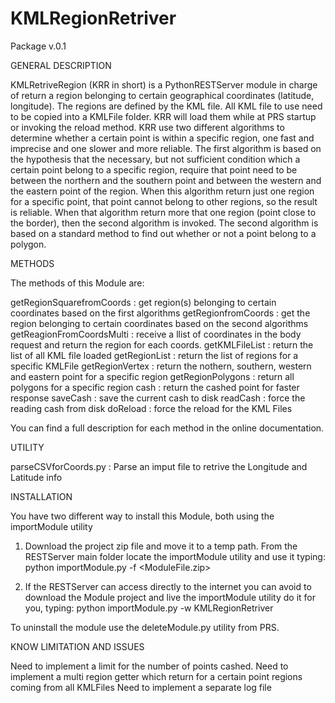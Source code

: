 # KMLRegionRetriver
Package v.0.1

GENERAL DESCRIPTION

KMLRetriveRegion (KRR in short) is a PythonRESTServer module in charge of return a region  belonging to certain geographical coordinates (latitude, longitude). The regions are defined by the KML file. All KML file to use need to be copied into a KMLFile folder. KRR will load them while at PRS startup or invoking the reload method.
KRR use two different algorithms to determine whether a certain point is within a specific region, one fast and imprecise and one slower and more reliable. The first algorithm is based on the hypothesis that the necessary, but not sufficient condition which a certain point belong to a specific region, require that point need to be between the northern and the southern point and between the western and the eastern point of the region. When this algorithm return just one region for a specific point, that point cannot belong to other regions, so the result is reliable. When that algorithm return more that one region (point close to the border), then the second algorithm is invoked. The second algorithm is based on a standard method to find out whether or not a point belong to a polygon.

METHODS

The methods of this Module are:

getRegionSquarefromCoords : get region(s) belonging to certain coordinates based on the first algorithms
getRegionfromCoords : get the region belonging to certain coordinates based on the second algorithms
getReagionFromCoordsMulti : receive a llist of coordinates in the body request and return the region for each coords.
getKMLFileList : return the list of all KML file loaded
getRegionList : return the list of regions for a specific KMLFile
getRegionVertex : return the nothern, southern, western and eastern point for a specific region
getRegionPolygons : return all polygons for a specific region
cash : return the cashed point for faster response
saveCash : save the current cash to disk
readCash : force the reading cash from disk
doReload : force the reload for the KML Files

You can find a full description for each method in the online documentation.

UTILITY

parseCSVforCoords.py : Parse an imput file to retrive the Longitude and Latitude info


INSTALLATION

You have two different way to install this Module, both using the importModule utility
  1) Download the project zip file and move it to a temp path. From the RESTServer main folder locate the importModule utility and use it typing: python importModule.py -f <ModuleFile.zip>

  2) If the RESTServer can access directly to the internet you can avoid to download the Module project and live the importModule utility do it for you, typing: python importModule.py -w KMLRegionRetriver

To uninstall the module use the deleteModule.py utility from PRS.

KNOW LIMITATION AND ISSUES

Need to implement a limit for the number of points cashed.
Need to implement a multi region getter which return for a certain point regions coming from all KMLFiles
Need to implement a separate log file
